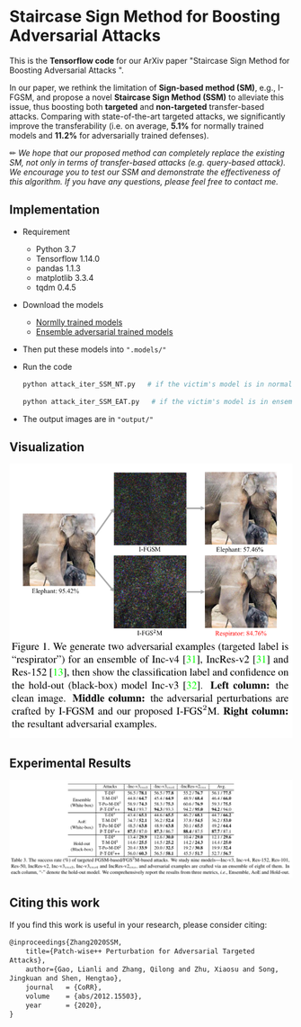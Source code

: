 # Staircase Sign Method for Boosting Adversarial Attacks 
This is the **Tensorflow code**  for our ArXiv paper "Staircase Sign Method for Boosting Adversarial Attacks ".  

In our paper, we rethink the limitation of **Sign-based method (SM)**, e.g., I-FGSM, and propose a novel **Staircase Sign Method (SSM)** to alleviate this issue, thus boosting  both **targeted** and **non-targeted** transfer-based attacks. Comparing with state-of-the-art targeted attacks, we significantly improve
the transferability (i.e. on average, **5.1%** for normally trained models and **11.2%** for adversarially trained defenses). 

✏ *We hope that our proposed method can completely replace the existing SM, not only in terms of transfer-based attacks (e.g. query-based attack). We encourage you to test our SSM and demonstrate the effectiveness of  this algorithm. If you have any questions, please feel free to contact me.*



## Implementation
- Requirement

  - Python 3.7
  - Tensorflow 1.14.0
  - pandas 1.1.3
  - matplotlib 3.3.4
  - tqdm 0.4.5

- Download the models

  - [Normlly trained models](https://github.com/tensorflow/models/tree/master/research/slim#Pretrained)
  - [Ensemble  adversarial trained models](https://github.com/tensorflow/models/tree/master/research/adv_imagenet_models?spm=5176.12282029.0.0.3a9e79b7cynrQf)
  
- Then put these models into `".models/"`

- Run the code

  ```python
  python attack_iter_SSM_NT.py   # if the victim's model is in normally trained models
  ```

  ```python
  python attack_iter_SSM_EAT.py   # if the victim's model is in ensemble adversarially trained models
  ```

- The output images are in `"output/"`

## Visualization
<p align="center">
<img src="https://github.com/qilong-zhang/Staircase-sign-method/blob/main/readme_img/illustration.png"/>
</p>

## Experimental Results
<p align="center">
<img src="https://github.com/qilong-zhang/Staircase-sign-method/blob/main/readme_img/result.png"/>
</p>

## Citing this work

If you find this work is useful in your research, please consider citing:

```
@inproceedings{Zhang2020SSM,
    title={Patch-wise++ Perturbation for Adversarial Targeted Attacks},
    author={Gao, Lianli and Zhang, Qilong and Zhu, Xiaosu and Song, Jingkuan and Shen, Hengtao},
    journal   = {CoRR},
    volume    = {abs/2012.15503},
    year      = {2020},
}
```
